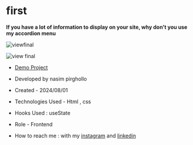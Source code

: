 # first

**If you have a lot of information to display on your site, why don't you use my accordion menu**

![viewfinal](https://user-images.githubusercontent.com/109727844/204102879-086fee63-9bda-43b2-a1aa-49879c3f2d39.jpg)

![view final](https://user-images.githubusercontent.com/109727844/204102930-fac80657-4d16-4816-b476-a88e984abefe.jpg)

- [Demo Project](https://pouria-farahani-developer.github.io/Accordion-Menu-By-React/)

- Developed by nasim pirghollo

- Created - 2024/08/01

- Technologies Used - Html , css 

- Hooks Used : useState 

- Role - Frontend

- How to reach me : with my [instagram](https://www.instagram.com/nasim_pirghollo-web) and [linkedin](https://www.linkedin.com/in/nasim-pirghollo-developer)
